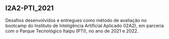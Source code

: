 ## I2A2-PTI_2021

Desafios desenvolvidos e entregues como método de avaliação no bootcamp do Instituto de Inteligência Artificial Aplicado (I2A2), em parceria com o Parque Tecnológico Itaipu (PTI), no ano de 2021 e 2022.
